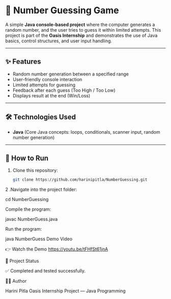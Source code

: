 # 🎲 Number Guessing Game  

A simple **Java console-based project** where the computer generates a random number, and the user tries to guess it within limited attempts. This project is part of the **Oasis Internship** and demonstrates the use of Java basics, control structures, and user input handling.  

---

## ✨ Features  
- Random number generation between a specified range  
- User-friendly console interaction  
- Limited attempts for guessing  
- Feedback after each guess (Too High / Too Low)  
- Displays result at the end (Win/Loss)  

---

## 🛠️ Technologies Used  
- **Java** (Core Java concepts: loops, conditionals, scanner input, random number generation)  

---

## 🚀 How to Run  
1. Clone this repository:  
   ```bash
   git clone https://github.com/harinipitla/NumberGuessing.git
 2 .Navigate into the project folder:

cd NumberGuessing

Compile the program:

javac NumberGuess.java
  
  Run the program:

java NumberGuess
Demo Video

👉 Watch the Demo
https://youtu.be/tFHfSt61jnA

📌 Project Status

✅ Completed and tested successfully.

👩‍💻 Author

Harini Pitla
Oasis Internship Project — Java Programming

